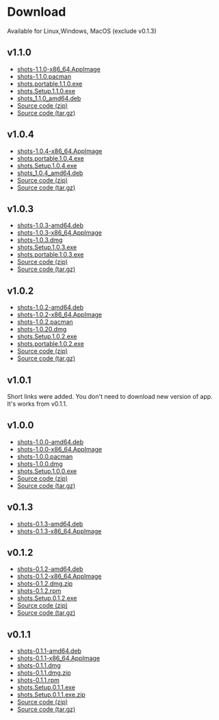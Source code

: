 # Download
Available for Linux,Windows, MacOS (exclude v0.1.3)

## v1.1.0
* [shots-1.1.0-x86_64.AppImage](https://github.com/binjospookie/--shots/releases/download/v1.1.0/shots-1.1.0-x86_64.AppImage)
* [shots-1.1.0.pacman](https://github.com/binjospookie/--shots/releases/download/v1.1.0/shots-1.1.0.pacman)
* [shots.portable.1.1.0.exe](https://github.com/binjospookie/--shots/releases/download/v1.1.0/shots.portable.1.1.0.exe)
* [shots.Setup.1.1.0.exe](https://github.com/binjospookie/--shots/releases/download/v1.1.0/shots.Setup.1.1.0.exe)
* [shots_1.1.0_amd64.deb](https://github.com/binjospookie/--shots/releases/download/v1.1.0/shots_1.1.0_amd64.deb)
* [Source code (zip)](https://github.com/binjospookie/--shots/archive/v1.1.0.zip)
* [Source code (tar.gz)](https://github.com/binjospookie/--shots/archive/v1.1.0.tar.gz)

## v1.0.4
* [shots-1.0.4-x86_64.AppImage](https://github.com/binjospookie/--shots/releases/download/v1.0.4/shots-1.0.4-x86_64.AppImage)
* [shots.portable.1.0.4.exe](https://github.com/binjospookie/--shots/releases/download/v1.0.4/shots.portable.1.0.4.exe)
* [shots.Setup.1.0.4.exe](https://github.com/binjospookie/--shots/releases/download/v1.0.4/shots.Setup.1.0.4.exe)
* [shots_1.0.4_amd64.deb](https://github.com/binjospookie/--shots/releases/download/v1.0.4/shots_1.0.4_amd64.deb)
* [Source code (zip)](https://github.com/binjospookie/--shots/archive/v1.0.4.zip)
* [Source code (tar.gz)](https://github.com/binjospookie/--shots/archive/v1.0.4.tar.gz)

## v1.0.3
* [shots-1.0.3-amd64.deb](https://github.com/binjospookie/--shots/releases/download/v1.0.3/shots_1.0.3_amd64.deb)<br />
* [shots-1.0.3-x86_64.AppImage](https://github.com/binjospookie/--shots/releases/download/v1.0.3/shots-1.0.3-x86_64.AppImage)<br />
* [shots-1.0.3.dmg](https://github.com/binjospookie/--shots/releases/download/v1.0.3/shots-1.0.3.dmg)<br />
* [shots.Setup.1.0.3.exe](https://github.com/binjospookie/--shots/releases/download/v1.0.3/shots.Setup.1.0.3.exe)<br />
* [shots.portable.1.0.3.exe](https://github.com/binjospookie/--shots/releases/download/v1.0.3/shots.portable.1.0.3.exe)<br />
* [Source code (zip)](https://github.com/binjospookie/--shots/archive/v1.0.3.zip)<br />
* [Source code (tar.gz)](https://github.com/binjospookie/--shots/archive/v1.0.3.tar.gz)

## v1.0.2
* [shots-1.0.2-amd64.deb](https://github.com/binjospookie/--shots/releases/download/v1.0.2/shots_1.0.2_amd64.deb)<br />
* [shots-1.0.2-x86_64.AppImage](https://github.com/binjospookie/--shots/releases/download/v1.0.2/shots-1.0.2-x86_64.AppImage)<br />
* [shots-1.0.2.pacman](https://github.com/binjospookie/--shots/releases/download/v1.0.2/shots-1.0.2.pacman)<br />
* [shots-1.0.20.dmg](https://github.com/binjospookie/--shots/releases/download/v1.0.2/shots-1.0.2.dmg)<br />
* [shots.Setup.1.0.2.exe](https://github.com/binjospookie/--shots/releases/download/v1.0.2/shots.Setup.1.0.2.exe)<br />
* [shots.portable.1.0.2.exe](https://github.com/binjospookie/--shots/releases/download/v1.0.2/shots.1.0.2.portable.exe)<br />
* [Source code (zip)](https://github.com/binjospookie/--shots/archive/v1.0.2.zip)<br />
* [Source code (tar.gz)](https://github.com/binjospookie/--shots/archive/v1.0.2.tar.gz)

## v1.0.1

Short links were added. You don't need to download new version of app. It's works from v0.1.1.

## v1.0.0
* [shots-1.0.0-amd64.deb](https://github.com/binjospookie/--shots/releases/download/v1.0.0/shots_1.0.0_amd64.deb)<br />
* [shots-1.0.0-x86_64.AppImage](https://github.com/binjospookie/--shots/releases/download/v1.0.0/shots-1.0.0-x86_64.AppImage)<br />
* [shots-1.0.0.pacman](https://github.com/binjospookie/--shots/releases/download/v1.0.0/shots-1.0.0.pacman)<br />
* [shots-1.0.0.dmg](https://github.com/binjospookie/--shots/releases/download/v1.0.0/shots-1.0.0.dmg)<br />
* [shots.Setup.1.0.0.exe](https://github.com/binjospookie/--shots/releases/download/v1.0.0/shots.Setup.1.0.0.exe)<br />
* [Source code (zip)](https://github.com/binjospookie/--shots/archive/v1.0.0.zip)<br />
* [Source code (tar.gz)](https://github.com/binjospookie/--shots/archive/v1.0.0.tar.gz)

## v0.1.3

* [shots-0.1.3-amd64.deb](https://github.com/binjospookie/--shots/releases/download/v0.1.3/shots_0.1.3_amd64.deb)<br />
* [shots-0.1.3-x86_64.AppImage](https://github.com/binjospookie/--shots/releases/download/v0.1.3/shots-0.1.3-x86_64.AppImage)

## v0.1.2

* [shots-0.1.2-amd64.deb](https://github.com/binjospookie/--shots/releases/download/v0.1.2/shots-0.1.2-amd64.deb)<br />
* [shots-0.1.2-x86_64.AppImage](https://github.com/binjospookie/--shots/releases/download/v0.1.2/shots-0.1.2-x86_64.AppImage)<br />
* [shots-0.1.2.dmg.zip](https://github.com/binjospookie/--shots/releases/download/v0.1.2/shots-0.1.2-mac.zip)<br />
* [shots-0.1.2.rpm](https://github.com/binjospookie/--shots/releases/download/v0.1.2/shots-0.1.2.rpm)<br />
* [shots.Setup.0.1.2.exe](https://github.com/binjospookie/--shots/releases/download/v0.1.2/shots.Setup.0.1.2.exe)<br />
* [Source code (zip)](https://github.com/binjospookie/--shots/archive/v0.1.2.zip)<br />
* [Source code (tar.gz)](https://github.com/binjospookie/--shots/archive/v0.1.2.tar.gz)

## v0.1.1

* [shots-0.1.1-amd64.deb](https://github.com/binjospookie/--shots/releases/download/v0.1.1/shots-0.1.1-amd64.deb)<br />
* [shots-0.1.1-x86_64.AppImage](https://github.com/binjospookie/--shots/releases/download/v0.1.1/shots-0.1.1-x86_64.AppImage)<br />
* [shots-0.1.1.dmg](https://github.com/binjospookie/--shots/releases/download/v0.1.1/shots-0.1.1.dmg)<br />
* [shots-0.1.1.dmg.zip](https://github.com/binjospookie/--shots/releases/download/v0.1.1/shots-0.1.1.dmg.zip)<br />
* [shots-0.1.1.rpm](https://github.com/binjospookie/--shots/releases/download/v0.1.1/shots-0.1.1.rpm)<br />
* [shots.Setup.0.1.1.exe](https://github.com/binjospookie/--shots/releases/download/v0.1.1/shots.Setup.0.1.1.exe)<br />
* [shots.Setup.0.1.1.exe.zip](https://github.com/binjospookie/--shots/releases/download/v0.1.1/shots.Setup.0.1.1.exe.zip)<br />
* [Source code (zip)](https://github.com/binjospookie/--shots/archive/v0.1.1.zip)<br />
* [Source code (tar.gz)](https://github.com/binjospookie/--shots/archive/v0.1.1.tar.gz)
